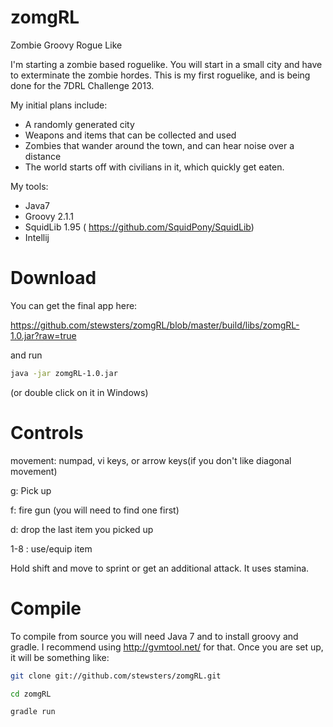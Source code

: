 zomgRL
======

Zombie Groovy Rogue Like


I'm starting a zombie based roguelike.  You will start in a small city and have to exterminate the zombie hordes.
This is my first roguelike, and is being done for the 7DRL Challenge 2013.

My initial plans include:
+ A randomly generated city
+ Weapons and items that can be collected and used
+ Zombies that wander around the town, and can hear noise over a distance
+ The world starts off with civilians in it, which quickly get eaten.

My tools:
+ Java7
+ Groovy 2.1.1
+ SquidLib 1.95 ( https://github.com/SquidPony/SquidLib)
+ Intellij

Download
========
You can get the final app here:

https://github.com/stewsters/zomgRL/blob/master/build/libs/zomgRL-1.0.jar?raw=true

and run

```bash
java -jar zomgRL-1.0.jar
```

(or double click on it in Windows)


Controls
========

movement: numpad, vi keys, or arrow keys(if you don't like diagonal movement)

g: Pick up

f: fire gun (you will need to find one first)

d: drop the last item you picked up

1-8 : use/equip item

Hold shift and move to sprint or get an additional attack.  It uses stamina.


Compile
=======
To compile from source you will need Java 7 and to install groovy and gradle.  I recommend using http://gvmtool.net/ for that.
Once you are set up, it will be something like:

```bash
git clone git://github.com/stewsters/zomgRL.git

cd zomgRL

gradle run
```
